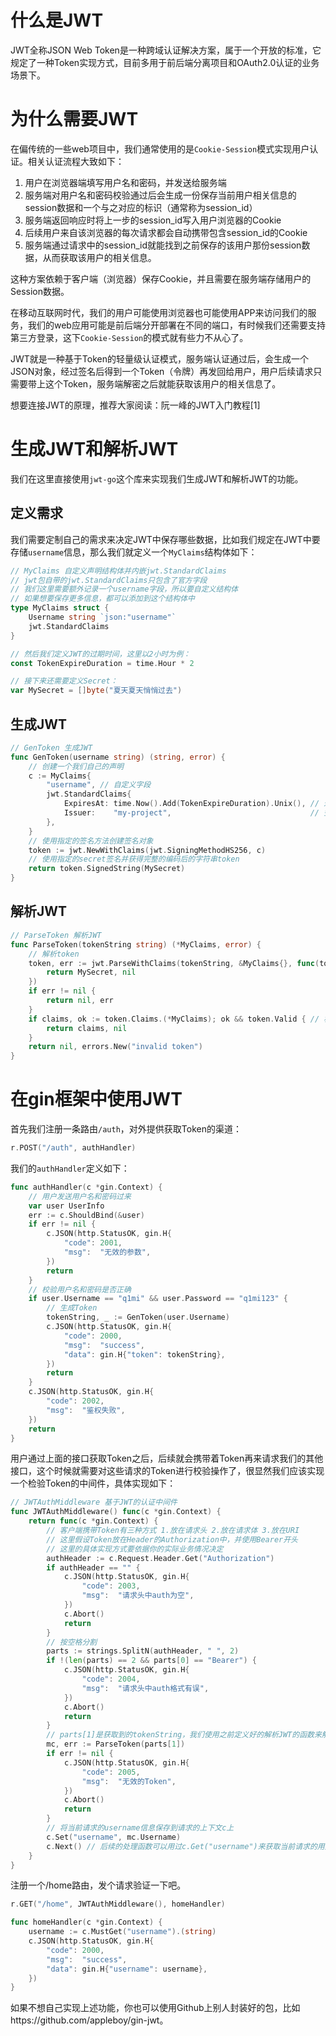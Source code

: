 # 什么是JWT

JWT全称JSON Web Token是一种跨域认证解决方案，属于一个开放的标准，它规定了一种Token实现方式，目前多用于前后端分离项目和OAuth2.0认证的业务场景下。



# 为什么需要JWT

在偏传统的一些web项目中，我们通常使用的是`Cookie-Session`模式实现用户认证。相关认证流程大致如下：

1. 用户在浏览器端填写用户名和密码，并发送给服务端
2. 服务端对用户名和密码校验通过后会生成一份保存当前用户相关信息的session数据和一个与之对应的标识（通常称为session_id）
3. 服务端返回响应时将上一步的session_id写入用户浏览器的Cookie
4. 后续用户来自该浏览器的每次请求都会自动携带包含session_id的Cookie
5. 服务端通过请求中的session_id就能找到之前保存的该用户那份session数据，从而获取该用户的相关信息。

这种方案依赖于客户端（浏览器）保存Cookie，并且需要在服务端存储用户的Session数据。<br>

在移动互联网时代，我们的用户可能使用浏览器也可能使用APP来访问我们的服务，我们的web应用可能是前后端分开部署在不同的端口，有时候我们还需要支持第三方登录，这下`Cookie-Session`的模式就有些力不从心了。<br>

JWT就是一种基于Token的轻量级认证模式，服务端认证通过后，会生成一个JSON对象，经过签名后得到一个Token（令牌）再发回给用户，用户后续请求只需要带上这个Token，服务端解密之后就能获取该用户的相关信息了。<br>

想要连接JWT的原理，推荐大家阅读：阮一峰的JWT入门教程[1]<br>



# 生成JWT和解析JWT

我们在这里直接使用`jwt-go`这个库来实现我们生成JWT和解析JWT的功能。

## 定义需求

我们需要定制自己的需求来决定JWT中保存哪些数据，比如我们规定在JWT中要存储`username`信息，那么我们就定义一个`MyClaims`结构体如下：

```GO
// MyClaims 自定义声明结构体并内嵌jwt.StandardClaims
// jwt包自带的jwt.StandardClaims只包含了官方字段
// 我们这里需要额外记录一个username字段，所以要自定义结构体
// 如果想要保存更多信息，都可以添加到这个结构体中
type MyClaims struct {
    Username string `json:"username"`
    jwt.StandardClaims
}

// 然后我们定义JWT的过期时间，这里以2小时为例：
const TokenExpireDuration = time.Hour * 2

// 接下来还需要定义Secret：
var MySecret = []byte("夏天夏天悄悄过去")
```

## 生成JWT

```GO
// GenToken 生成JWT
func GenToken(username string) (string, error) {
    // 创建一个我们自己的声明
    c := MyClaims{
        "username", // 自定义字段
        jwt.StandardClaims{
            ExpiresAt: time.Now().Add(TokenExpireDuration).Unix(), // 过期时间
            Issuer:    "my-project",                               // 签发人
        },
    }
    // 使用指定的签名方法创建签名对象
    token := jwt.NewWithClaims(jwt.SigningMethodHS256, c)
    // 使用指定的secret签名并获得完整的编码后的字符串token
    return token.SignedString(MySecret)
}
```

## 解析JWT

```GO
// ParseToken 解析JWT
func ParseToken(tokenString string) (*MyClaims, error) {
    // 解析token
    token, err := jwt.ParseWithClaims(tokenString, &MyClaims{}, func(token *jwt.Token) (i interface{}, err error) {
        return MySecret, nil
    })
    if err != nil {
        return nil, err
    }
    if claims, ok := token.Claims.(*MyClaims); ok && token.Valid { // 校验token
        return claims, nil
    }
    return nil, errors.New("invalid token")
}
```

# 在gin框架中使用JWT

首先我们注册一条路由`/auth`，对外提供获取Token的渠道：

```GO
r.POST("/auth", authHandler)
```

我们的`authHandler`定义如下：

```GO
func authHandler(c *gin.Context) {
    // 用户发送用户名和密码过来
    var user UserInfo
    err := c.ShouldBind(&user)
    if err != nil {
        c.JSON(http.StatusOK, gin.H{
            "code": 2001,
            "msg":  "无效的参数",
        })
        return
    }
    // 校验用户名和密码是否正确
    if user.Username == "q1mi" && user.Password == "q1mi123" {
        // 生成Token
        tokenString, _ := GenToken(user.Username)
        c.JSON(http.StatusOK, gin.H{
            "code": 2000,
            "msg":  "success",
            "data": gin.H{"token": tokenString},
        })
        return
    }
    c.JSON(http.StatusOK, gin.H{
        "code": 2002,
        "msg":  "鉴权失败",
    })
    return
}
```

用户通过上面的接口获取Token之后，后续就会携带着Token再来请求我们的其他接口，这个时候就需要对这些请求的Token进行校验操作了，很显然我们应该实现一个检验Token的中间件，具体实现如下：

```GO
// JWTAuthMiddleware 基于JWT的认证中间件
func JWTAuthMiddleware() func(c *gin.Context) {
    return func(c *gin.Context) {
        // 客户端携带Token有三种方式 1.放在请求头 2.放在请求体 3.放在URI
        // 这里假设Token放在Header的Authorization中，并使用Bearer开头
        // 这里的具体实现方式要依据你的实际业务情况决定
        authHeader := c.Request.Header.Get("Authorization")
        if authHeader == "" {
            c.JSON(http.StatusOK, gin.H{
                "code": 2003,
                "msg":  "请求头中auth为空",
            })
            c.Abort()
            return
        }
        // 按空格分割
        parts := strings.SplitN(authHeader, " ", 2)
        if !(len(parts) == 2 && parts[0] == "Bearer") {
            c.JSON(http.StatusOK, gin.H{
                "code": 2004,
                "msg":  "请求头中auth格式有误",
            })
            c.Abort()
            return
        }
        // parts[1]是获取到的tokenString，我们使用之前定义好的解析JWT的函数来解析它
        mc, err := ParseToken(parts[1])
        if err != nil {
            c.JSON(http.StatusOK, gin.H{
                "code": 2005,
                "msg":  "无效的Token",
            })
            c.Abort()
            return
        }
        // 将当前请求的username信息保存到请求的上下文c上
        c.Set("username", mc.Username)
        c.Next() // 后续的处理函数可以用过c.Get("username")来获取当前请求的用户信息
    }
}
```
注册一个/home路由，发个请求验证一下吧。

```GO
r.GET("/home", JWTAuthMiddleware(), homeHandler)

func homeHandler(c *gin.Context) {
    username := c.MustGet("username").(string)
    c.JSON(http.StatusOK, gin.H{
        "code": 2000,
        "msg":  "success",
        "data": gin.H{"username": username},
    })
}
```
如果不想自己实现上述功能，你也可以使用Github上别人封装好的包，比如https://github.com/appleboy/gin-jwt。

